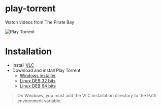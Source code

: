 # play-torrent
Watch videos from The Pirate Bay

![Play Torrent](https://raw.githubusercontent.com/samuelnovaes/play-torrent/master/assets/screenshot.png)

# Installation

- Install [VLC](https://www.videolan.org/vlc)
- Download and install Play Torrent
	- [Windows installer](https://github.com/samuelnovaes/play-torrent/releases/download/v1.0.0/Play.Torrent.Setup.1.0.0.exe)
	- [Linux DEB 32 bits](https://github.com/samuelnovaes/play-torrent/releases/download/v1.0.0/play-torrent_1.0.0_i386.deb)
	- [Linux DEB 64 bits](https://github.com/samuelnovaes/play-torrent/releases/download/v1.0.0/play-torrent_1.0.0_amd64.deb)

> On Windows, you must add the VLC installation directory to the Path environment variable.
